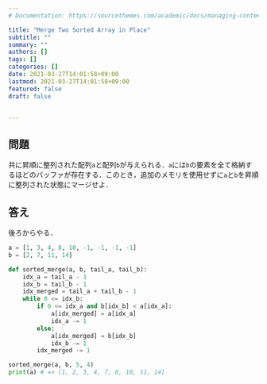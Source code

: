 ```yaml
---
# Documentation: https://sourcethemes.com/academic/docs/managing-content/

title: "Merge Two Sorted Array in Place"
subtitle: ""
summary: ""
authors: []
tags: []
categories: []
date: 2021-03-27T14:01:58+09:00
lastmod: 2021-03-27T14:01:58+09:00
featured: false
draft: false


---
```


## 問題

共に昇順に整列された配列`a`と配列`b`が与えられる．`a`には`b`の要素を全て格納するほどのバッファが存在する．このとき，追加のメモリを使用せずに`a`と`b`を昇順に整列された状態にマージせよ．

## 答え

後ろからやる．

```python
a = [1, 3, 4, 8, 10, -1, -1, -1, -1]
b = [2, 7, 11, 14]

def sorted_merge(a, b, tail_a, tail_b):
    idx_a = tail_a - 1
    idx_b = tail_b - 1
    idx_merged = tail_a + tail_b - 1
    while 0 <= idx_b:
        if 0 <= idx_a and b[idx_b] < a[idx_a]:
            a[idx_merged] = a[idx_a]
            idx_a -= 1
        else:
            a[idx_merged] = b[idx_b]
            idx_b -= 1
        idx_merged -= 1

sorted_merge(a, b, 5, 4)
print(a) # => [1, 2, 3, 4, 7, 8, 10, 11, 14]
```
